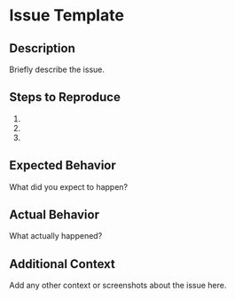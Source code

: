 # Issue Template

## Description
Briefly describe the issue.

## Steps to Reproduce
1. 
2. 
3. 

## Expected Behavior
What did you expect to happen?

## Actual Behavior
What actually happened?

## Additional Context
Add any other context or screenshots about the issue here.
